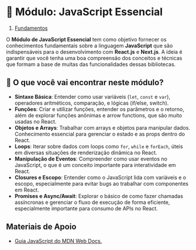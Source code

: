 # 📝 Módulo: JavaScript Essencial

1. [Fundamentos](fundamentos.md)

O **Módulo de JavaScript Essencial** tem como objetivo fornecer os conhecimentos fundamentais sobre a linguagem **JavaScript** que são indispensáveis para o desenvolvimento com **React.js** e **Next.js**. A ideia é garantir que você tenha uma boa compreensão dos conceitos e técnicas que formam a base de muitas das funcionalidades dessas bibliotecas.

## 🚀 O que você vai encontrar neste módulo?

- **Sintaxe Básica**: Entender como usar variáveis (`let`, `const` e `var`), operadores aritméticos, comparação, e lógicas (if/else, switch).
- **Funções**: Criar e utilizar funções, entender os parâmetros e o retorno, além de explorar funções anônimas e arrow functions, que são muito usadas no React.
- **Objetos e Arrays**: Trabalhar com arrays e objetos para manipular dados. Conhecimento essencial para gerenciar o estado e as props dentro do React.
- **Loops**: Iterar sobre dados com loops como `for`, `while` e `forEach`, úteis em diversas situações de renderização dinâmica no React.
- **Manipulação de Eventos**: Compreender como usar eventos no JavaScript, o que é um conceito importante para interatividade em React.
- **Closures e Escopo**: Entender como o JavaScript lida com variáveis e o escopo, especialmente para evitar bugs ao trabalhar com componentes em React.
- **Promises e Async/Await**: Explorar o básico de como fazer chamadas assíncronas e gerenciar o fluxo de execução de forma eficiente, especialmente importante para consumo de APIs no React.

## Materiais de Apoio

- [Guia JavaScript do MDN Web Docs.](https://developer.mozilla.org/pt-BR/docs/Web/JavaScript/Guide)